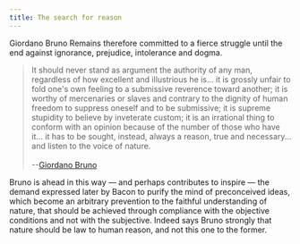 ```yaml
---
title: The search for reason
---
```


Giordano Bruno Remains therefore committed to a fierce struggle until the end against ignorance, prejudice, intolerance and dogma. 

> It should never stand as argument the authority of any man, regardless of how excellent and illustrious he is... it is grossly unfair to fold one's own feeling to a submissive reverence toward another; it is worthy of mercenaries or slaves and contrary to the dignity of human freedom to suppress oneself and to be submissive; it is supreme stupidity to believe by inveterate custom; it is an irrational thing to conform with an opinion because of the number of those who have it... it has to be sought, instead, always a reason, true and necessary... and listen to the voice of nature.  
> &nbsp;   
> --[Giordano Bruno](http://en.wikipedia.org/wiki/Giordano_Bruno)

Bruno is ahead in this way — and perhaps contributes to inspire — the demand expressed later by Bacon to purify the mind of preconceived ideas, which become an arbitrary prevention to the faithful understanding of nature, that should be achieved through compliance with the objective conditions and not with the subjective. Indeed says Bruno strongly that nature should be law to human reason, and not this one to the former. 
